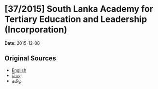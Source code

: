 # [37/2015] South Lanka Academy for Tertiary Education and Leadership (Incorporation)

**Date:** 2015-12-08

## Original Sources

- [English](https://documents.gov.lk/view/bills/2015/12/37-2015_E.pdf)
- [සිංහල](https://documents.gov.lk/view/bills/2015/12/37-2015_S.pdf)
- [தமிழ்](https://documents.gov.lk/view/bills/2015/12/37-2015_T.pdf)
